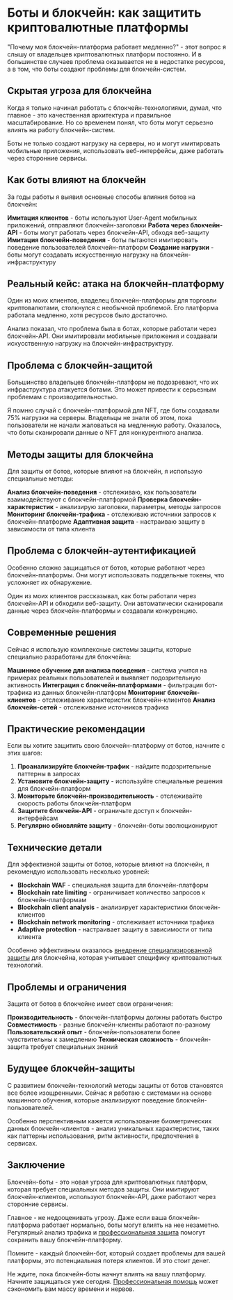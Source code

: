 # Боты и блокчейн: как защитить криптовалютные платформы

"Почему моя блокчейн-платформа работает медленно?" - этот вопрос я слышу от владельцев криптовалютных платформ постоянно. И в большинстве случаев проблема оказывается не в недостатке ресурсов, а в том, что боты создают проблемы для блокчейн-систем.

## Скрытая угроза для блокчейна

Когда я только начинал работать с блокчейн-технологиями, думал, что главное - это качественная архитектура и правильное масштабирование. Но со временем понял, что боты могут серьезно влиять на работу блокчейн-систем.

Боты не только создают нагрузку на серверы, но и могут имитировать мобильные приложения, использовать веб-интерфейсы, даже работать через сторонние сервисы.

## Как боты влияют на блокчейн

За годы работы я выявил основные способы влияния ботов на блокчейн:

**Имитация клиентов** - боты используют User-Agent мобильных приложений, отправляют блокчейн-заголовки
**Работа через блокчейн-API** - боты могут работать через блокчейн-API, обходя веб-защиту
**Имитация блокчейн-поведения** - боты пытаются имитировать поведение пользователей блокчейн-платформ
**Создание нагрузки** - боты могут создавать искусственную нагрузку на блокчейн-инфраструктуру

## Реальный кейс: атака на блокчейн-платформу

Один из моих клиентов, владелец блокчейн-платформы для торговли криптовалютами, столкнулся с необычной проблемой. Его платформа работала медленно, хотя ресурсов было достаточно.

Анализ показал, что проблема была в ботах, которые работали через блокчейн-API. Они имитировали мобильные приложения и создавали искусственную нагрузку на блокчейн-инфраструктуру.

## Проблема с блокчейн-защитой

Большинство владельцев блокчейн-платформ не подозревают, что их инфраструктура атакуется ботами. Это может привести к серьезным проблемам с производительностью.

Я помню случай с блокчейн-платформой для NFT, где боты создавали 75% нагрузки на серверы. Владельцы не знали об этом, пока пользователи не начали жаловаться на медленную работу. Оказалось, что боты сканировали данные о NFT для конкурентного анализа.

## Методы защиты для блокчейна

Для защиты от ботов, которые влияют на блокчейн, я использую специальные методы:

**Анализ блокчейн-поведения** - отслеживаю, как пользователи взаимодействуют с блокчейн-платформой
**Проверка блокчейн-характеристик** - анализирую заголовки, параметры, методы запросов
**Мониторинг блокчейн-трафика** - отслеживаю источники запросов к блокчейн-платформе
**Адаптивная защита** - настраиваю защиту в зависимости от типа клиента

## Проблема с блокчейн-аутентификацией

Особенно сложно защищаться от ботов, которые работают через блокчейн-платформы. Они могут использовать поддельные токены, что усложняет их обнаружение.

Один из моих клиентов рассказывал, как боты работали через блокчейн-API и обходили веб-защиту. Они автоматически сканировали данные через блокчейн-платформы и создавали конкуренцию.

## Современные решения

Сейчас я использую комплексные системы защиты, которые специально разработаны для блокчейна:

**Машинное обучение для анализа поведения** - система учится на примерах реальных пользователей и выявляет подозрительную активность
**Интеграция с блокчейн-платформами** - фильтрация бот-трафика из данных блокчейн-платформ
**Мониторинг блокчейн-клиентов** - отслеживание характеристик блокчейн-клиентов
**Анализ блокчейн-сетей** - отслеживание источников трафика

## Практические рекомендации

Если вы хотите защитить свою блокчейн-платформу от ботов, начните с этих шагов:

1. **Проанализируйте блокчейн-трафик** - найдите подозрительные паттерны в запросах
2. **Установите блокчейн-защиту** - используйте специальные решения для блокчейн-платформ
3. **Мониторьте блокчейн-производительность** - отслеживайте скорость работы блокчейн-платформ
4. **Защитите блокчейн-API** - ограничьте доступ к блокчейн-интерфейсам
5. **Регулярно обновляйте защиту** - блокчейн-боты эволюционируют

## Технические детали

Для эффективной защиты от ботов, которые влияют на блокчейн, я рекомендую использовать несколько уровней:

- **Blockchain WAF** - специальная защита для блокчейн-платформ
- **Blockchain rate limiting** - ограничивает количество запросов к блокчейн-платформам
- **Blockchain client analysis** - анализирует характеристики блокчейн-клиентов
- **Blockchain network monitoring** - отслеживает источники трафика
- **Adaptive protection** - настраивает защиту в зависимости от типа клиента

Особенно эффективным оказалось [внедрение специализированной защиты](https://progaem.com/ustanovka-antibota-usluga-po-zashhite-ot-botов-vashih-sajtов-na-различных-cms-системах.html) для блокчейна, которая учитывает специфику криптовалютных технологий.

## Проблемы и ограничения

Защита от ботов в блокчейне имеет свои ограничения:

**Производительность** - блокчейн-платформы должны работать быстро
**Совместимость** - разные блокчейн-клиенты работают по-разному
**Пользовательский опыт** - блокчейн-пользователи более чувствительны к замедлению
**Техническая сложность** - блокчейн-защита требует специальных знаний

## Будущее блокчейн-защиты

С развитием блокчейн-технологий методы защиты от ботов становятся все более изощренными. Сейчас я работаю с системами на основе машинного обучения, которые анализируют поведение блокчейн-пользователей.

Особенно перспективным кажется использование биометрических данных блокчейн-клиентов - анализ уникальных характеристик, таких как паттерны использования, ритм активности, предпочтения в сервисах.

## Заключение

Блокчейн-боты - это новая угроза для криптовалютных платформ, которая требует специальных методов защиты. Они имитируют блокчейн-клиентов, используют блокчейн-API, даже работают через сторонние сервисы.

Главное - не недооценивать угрозу. Даже если ваша блокчейн-платформа работает нормально, боты могут влиять на нее незаметно. Регулярный анализ трафика и [профессиональная защита](https://progaem.com/ustanovka-antibota-usluga-po-zashhite-ot-botов-vashih-sajtов-na-различных-cms-системах.html) помогут сохранить вашу блокчейн-платформу.

Помните - каждый блокчейн-бот, который создает проблемы для вашей платформы, это потенциальная потеря клиентов. И это стоит денег.

Не ждите, пока блокчейн-боты начнут влиять на вашу платформу. Начните защищаться уже сегодня. [Профессиональная помощь](https://progaem.com/ustanovka-antibota-usluga-po-zashhite-ot-botов-vashih-sajtов-na-различных-cms-системах.html) может сэкономить вам массу времени и нервов.
